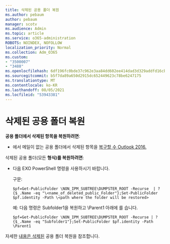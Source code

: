 ```yaml
---
title: 삭제된 공용 폴더 복원
ms.author: pebaum
author: pebaum
manager: scotv
ms.audience: Admin
ms.topic: article
ms.service: o365-administration
ROBOTS: NOINDEX, NOFOLLOW
localization_priority: Normal
ms.collection: Adm_O365
ms.custom:
- "3500007"
- "3488"
ms.openlocfilehash: 6df196fc0bde37c962e3aa84dd602ee414dad3d329addfd16cb6e3dcc40fc2ae
ms.sourcegitcommit: b5f7da89a650d2915dc652449623c78be6247175
ms.translationtype: MT
ms.contentlocale: ko-KR
ms.lasthandoff: 08/05/2021
ms.locfileid: "53943381"
---
```

# <a name="restore-a-deleted-public-folder"></a>삭제된 공용 폴더 복원

**공용 폴더에서 삭제된 항목을 복원하려면**:

- 에서 메일이 없는 공용 폴더에서 삭제된 항목을 [복구할 수 Outlook 2016.](https://aka.ms/pfrec)
 
삭제된 공용 폴더(모든 **형식)를 복원하려면**: 

- 다음 EXO PowerShell 명령을 사용하시기 바랍니다.

    구문:

     `$pf=Get-PublicFolder \NON_IPM_SUBTREE\DUMPSTER_ROOT -Recurse  | ?{$_.Name -eq "\<name_of_deleted_public_Folder"};Set-PublicFolder $pf.identity -Path \<path where the folder will be restored>`

    예: 다음 명령은 Subfolder1을 복원하고 \Parent1 아래에 를 습니다.

    `$pf=Get-PublicFolder \NON_IPM_SUBTREE\DUMPSTER_ROOT -Recurse | ?{$_.Name -eq "Subfolder1"};Set-PublicFolder $pf.identity -Path \Parent1`

자세한 [내용은 삭제된](https://docs.microsoft.com/exchange/collaboration-exo/public-folders/restore-deleted-public-folder) 공용 폴더 복원을 참조합니다.

